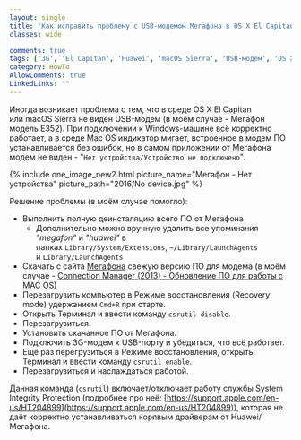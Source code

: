 ```yaml
---
layout: single
title: 'Как исправить проблему с USB-модемом Мегафона в OS X El Capitan, macOS Sierra?'
classes: wide

comments: true
tags: ['3G', 'El Capitan', 'Huawei', 'macOS Sierra', 'USB-модем', 'OS X', 'Мегафон', 'модем', 'macOS']
category: HowTo
AllowComments: true
LinkedLinks: ""
---
```

Иногда возникает проблема с тем, что в среде OS X El Capitan или macOS Sierra не виден USB-модем (в моём случае - Мегафон модель E352). При подключении к Windows-машине всё корректно работает, а в среде Mac OS индикатор мигает, встроенное в модем ПО устанавливается без ошибок, но в самом приложении от Мегафона модем не виден - "`Нет устройства/Устройство не подключено`".

{% include one_image_new2.html picture_name="Мегафон - Нет устройства" picture_path="2016/No device.jpg" %}

Решение проблемы (в моём случае помогло):

 - Выполнить полную деинсталяцию всего ПО от Мегафона
   - Дополнительно можно вручную удалить все упоминания _"megafon"_ и _"huawei"_ в папках `Library/System/Extensions`, `~/Library/LaunchAgents` и `Library/LaunchAgents`
 - Скачать с сайта [Мегафона](http://svr.shop.megafon.ru/modems/79727.html?archVal=1#files) свежую версию ПО для модема (в моём случае - [Connection Manager (2013) - Обновление ПО для работы с MAC OS](http://svr.shop.megafon.ru/get_binary.php?type=a&amp;cid=10&amp;gid=62188&amp;pos=7))
 - Перезагрузить компьютер в Режиме восстановления (Recovery mode) удержанием `Cmd+R` при старте.
 - Открыть Терминал и ввести команду `csrutil disable`.
 - Перезагрузиться.
 - Установить скачанное ПО от Мегафона.
 - Подключить 3G-модем к USB-порту и убедиться, что всё работает.
 - Ещё раз перегрузиться в Режиме восстановления, открыть Терминал и ввести команду `csrutil enable`.
 - Перезагрузиться и наслаждаться работой.

Данная команда (`csrutil`) включает/отключает работу службы System Integrity Protection (подробнее про неё: [https://support.apple.com/en-us/HT204899](https://support.apple.com/en-us/HT204899)), которая не даёт корректно устанавливаться корявым драйверам от Huawei/Мегафона.
